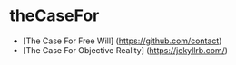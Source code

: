 # theCaseFor

- [The Case For Free Will] (https://github.com/contact)
- [The Case For Objective Reality] (https://jekyllrb.com/)
